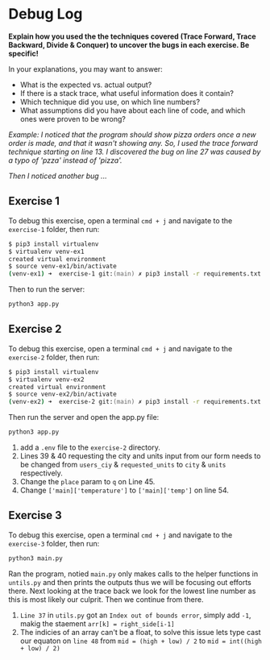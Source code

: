 # Debug Log

**Explain how you used the the techniques covered (Trace Forward, Trace Backward, Divide & Conquer) to uncover the bugs in each exercise. Be specific!**

In your explanations, you may want to answer:

- What is the expected vs. actual output?
- If there is a stack trace, what useful information does it contain?
- Which technique did you use, on which line numbers?
- What assumptions did you have about each line of code, and which ones were proven to be wrong?

_Example: I noticed that the program should show pizza orders once a new order is made, and that it wasn't showing any. So, I used the trace forward technique starting on line 13. I discovered the bug on line 27 was caused by a typo of 'pzza' instead of 'pizza'._

_Then I noticed another bug ..._

## Exercise 1

To debug this exercise, open a terminal `cmd + j` and navigate to the `exercise-1` folder, then run:

```zsh
$ pip3 install virtualenv
$ virtualenv venv-ex1
created virtual environment
$ source venv-ex1/bin/activate
(venv-ex1) ➜  exercise-1 git:(main) ✗ pip3 install -r requirements.txt
```

Then to run the server:

```zsh
python3 app.py
```

## Exercise 2

To debug this exercise, open a terminal `cmd + j` and navigate to the `exercise-2` folder, then run:

```zsh
$ pip3 install virtualenv
$ virtualenv venv-ex2
created virtual environment
$ source venv-ex2/bin/activate
(venv-ex2) ➜  exercise-2 git:(main) ✗ pip3 install -r requirements.txt
```

Then run the server and open the app.py file:

```zsh
python3 app.py
```

1. add a ```.env``` file to the ```exercise-2``` directory.
2. Lines 39 & 40 requesting the city and units input from our form needs to be changed from ```users_ciy``` & ```requested_units``` to ```city``` & ```units``` respectively.
3. Change the ```place``` param to ```q``` on Line 45.
4. Change ```['main]['temperature']``` to ```['main]['temp']``` on line 54.

## Exercise 3

To debug this exercise, open a terminal `cmd + j` and navigate to the `exercise-3` folder, then run:

```zsh
python3 main.py
```

Ran the program, notied ```main.py``` only makes calls to the helper functions in ```untils.py``` and then prints the outputs thus we will be focusing out efforts there. Next looking at the trace back we look for the lowest line number as this is most likely our culprit. Then we continue from there.

1. ```Line 37``` in ```utils.py``` got an ```Index out of bounds error```, simply add ```-1```, makig the staement ```arr[k] = right_side[i-1]```
2. The indicies of an array can't be a float, to solve this issue lets type cast our equaton on ```line 48``` from ```mid = (high + low) / 2``` to ```mid = int((high + low) / 2)```
